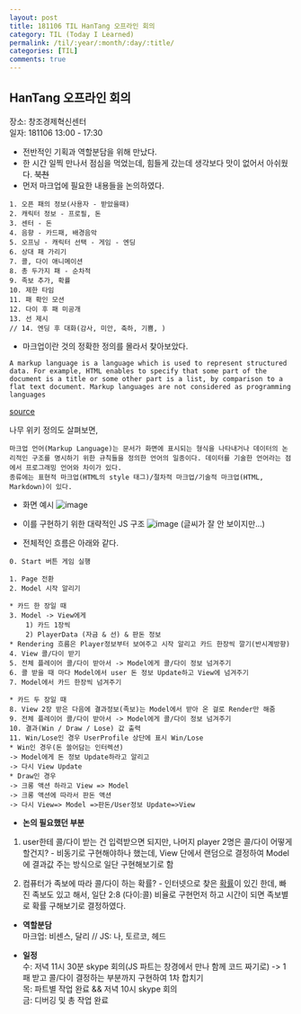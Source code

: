 ```yaml
---
layout: post
title: 181106 TIL HanTang 오프라인 회의
category: TIL (Today I Learned)
permalink: /til/:year/:month/:day/:title/
categories: [TIL]
comments: true
---
```


## HanTang 오프라인 회의
장소: 창조경제혁신센터<br>
일자: 181106 13:00 - 17:30

- 전반적인 기획과 역할분담을 위해 만났다. 
- 한 시간 일찍 만나서 점심을 먹었는데, 힘들게 갔는데 생각보다 맛이 없어서 아쉬웠다. ~~북천~~
- 먼저 마크업에 필요한 내용들을 논의하였다. 

```text
1. 오픈 패의 정보(사용자 - 받았을때)
2. 캐릭터 정보 - 프로필, 돈
3. 센터 - 돈
4. 음향 - 카드패, 배경음악
5. 오프닝 - 캐릭터 선택 - 게임 - 엔딩
6. 상대 패 가리기
7. 콜, 다이 애니메이션
8. 총 두가지 패 - 순차적
9. 족보 추가, 확률
10. 제한 타임
11. 패 확인 모션
12. 다이 후 패 미공개
13. 선 제시
// 14. 엔딩 후 대화(감사, 미안, 축하, 기쁨, )
```
- 마크업이란 것의 정확한 정의를 몰라서 찾아보았다. 

```text
A markup language is a language which is used to represent structured data. For example, HTML enables to specify that some part of the document is a title or some other part is a list, by comparison to a flat text document. Markup languages are not considered as programming languages
```
[source](https://softwareengineering.stackexchange.com/questions/241104/programming-language-vs-markup-language-vs-scripting-language)

나무 위키 정의도 살펴보면,

```text
마크업 언어(Markup Language)는 문서가 화면에 표시되는 형식을 나타내거나 데이터의 논리적인 구조를 명시하기 위한 규칙들을 정의한 언어의 일종이다. 데이터를 기술한 언어라는 점에서 프로그래밍 언어와 차이가 있다. 
종류에는 표현적 마크업(HTML의 style 태그)/절차적 마크업/기술적 마크업(HTML, Markdown)이 있다. 
```

- 화면 예시 
![image](https://user-images.githubusercontent.com/40848630/48066248-6b28f300-e210-11e8-9953-70e3c96babf8.png)

- 이를 구현하기 위한 대략적인 JS 구조
![image](https://user-images.githubusercontent.com/40848630/48066406-d5da2e80-e210-11e8-81d0-3bc923c98a54.png)
(글씨가 잘 안 보이지만...)

- 전체적인 흐름은 아래와 같다.

```text
0. Start 버튼 게임 실행 

1. Page 전환 
2. Model 시작 알리기 

* 카드 한 장일 때 
3. Model -> View에게
    1) 카드 1장씩 
    2) PlayerData (자금 & 선) & 판돈 정보
* Rendering 흐름은 Player정보부터 보여주고 시작 알리고 카드 한장씩 깔기(반시계방향)
4. View 콜/다이 받기 
5. 전체 플레이어 콜/다이 받아서 -> Model에게 콜/다이 정보 넘겨주기 
6. 콜 받을 때 마다 Model에서 user 돈 정보 Update하고 View에 넘겨주기
7. Model에서 카드 한장씩 넘겨주기 

* 카드 두 장일 때
8. View 2장 받은 다음에 결과정보(족보)는 Model에서 받아 온 걸로 Render만 해줌 
9. 전체 플레이어 콜/다이 받아서 -> Model에게 콜/다이 정보 넘겨주기 
10. 결과(Win / Draw / Lose) 값 출력  
11. Win/Lose인 경우 UserProfile 상단에 표시 Win/Lose  
* Win인 경우(돈 쓸어담는 인터렉션)
-> Model에게 돈 정보 Update하라고 알리고 
-> 다시 View Update 
* Draw인 경우 
-> 크롱 액션 하라고 View => Model 
-> 크롱 액션에 따라서 판돈 액션 
-> 다시 View=> Model =>판돈/User정보 Update=>View 
```

- **논의 필요했던 부분**

1. user한테 콜/다이 받는 건 입력받으면 되지만, 나머지 player 2명은 콜/다이 어떻게 할건지? - 비동기로 구현해야하나 했는데, View 단에서 랜덤으로 결정하여 Model에 결과값 주는 방식으로 일단 구현해보기로 함

2. 컴퓨터가 족보에 따라 콜/다이 하는 확률? - 인터넷으로 찾은 [확률](https://gist.github.com/developersoom/6be650044d1f752859e63f0f6b1ef6f6)이 있긴 한데, 빠진 족보도 있고 해서, 일단 2:8 (다이:콜) 비율로 구현먼저 하고 시간이 되면 족보별로 확률 구해보기로 결정하였다. 

- **역할분담** <br>
마크업: 비센스, 달리 // JS: 나, 토르코, 헤드

- **일정** <br>
수: 저녁 11시 30분 skype 회의(JS 파트는 창경에서 만나 함께 코드 짜기로) -> 1패 받고 콜/다이 결정하는 부분까지 구현하여 1차 합치기 <br>
목: 파트별 작업 완료 && 저녁 10시 skype 회의 <br>
금: 디버깅 및 총 작업 완료
